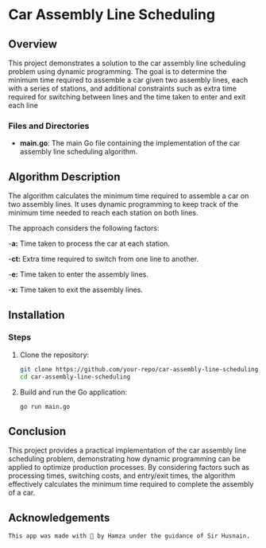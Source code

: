 # Car Assembly Line Scheduling 

## Overview
This project demonstrates a solution to the car assembly line scheduling problem using dynamic programming. The goal is to determine the minimum time required to assemble a car given two assembly lines, each with a series of stations, and additional constraints such as extra time required for switching between lines and the time taken to enter and exit each line

### Files and Directories

- **main.go**: The main Go file containing the implementation of the car assembly line scheduling algorithm.

## Algorithm Description
The algorithm calculates the minimum time required to assemble a car on two assembly lines. It uses dynamic programming to keep track of the minimum time needed to reach each station on both lines.

The approach considers the following factors:

-**a:** Time taken to process the car at each station.

-**ct:** Extra time required to switch from one line to another.

-**e:** Time taken to enter the assembly lines.

-**x:** Time taken to exit the assembly lines.


## Installation


### Steps
1. Clone the repository:
    ```sh
    git clone https://github.com/your-repo/car-assembly-line-scheduling.git
    cd car-assembly-line-scheduling

    ```
2. Build and run the Go application:
     ```sh
    go run main.go

    ```

## Conclusion

This project provides a practical implementation of the car assembly line scheduling problem, demonstrating how dynamic programming can be applied to optimize production processes. By considering factors such as processing times, switching costs, and entry/exit times, the algorithm effectively calculates the minimum time required to complete the assembly of a car.
## Acknowledgements

```bash
This app was made with 💖 by Hamza under the guidance of Sir Husnain.
```
